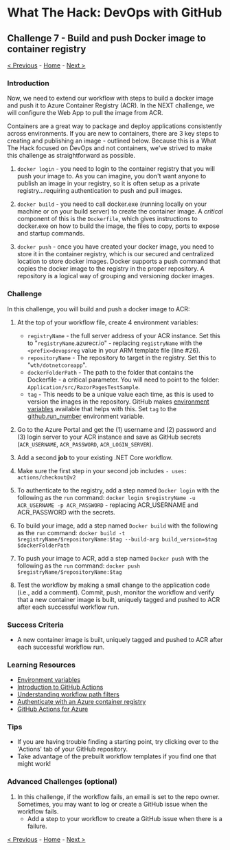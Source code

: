 # What The Hack: DevOps with GitHub

## Challenge 7 - Build and push Docker image to container registry

[< Previous](challenge06.md) - [Home](../readme.md) - [Next >](challenge08.md)

### Introduction

Now, we need to extend our workflow with steps to build a docker image and push it to Azure Container Registry (ACR). In the NEXT challenge, we will configure the Web App to pull the image from ACR.

Containers are a great way to package and deploy applications consistently across environments. If you are new to containers, there are 3 key steps to creating and publishing an image - outlined below. Because this is a What The Hack focused on DevOps and not containers, we've strived to make this challenge as straightforward as possible.

1. `docker login` - you need to login to the container registry that you will push your image to. As you can imagine, you don't want anyone to publish an image in your registry, so it is often setup as a private registry...requiring authentication to push and pull images.

2. `docker build` - you need to call docker.exe (running locally on your machine or on your build server) to create the container image. A *critical* component of this is the `Dockerfile`, which gives instructions to docker.exe on how to build the image, the files to copy, ports to expose and startup commands.

3. `docker push` - once you have created your docker image, you need to store it in the container registry, which is our secured and centralized location to store docker images. Docker supports a push command that copies the docker image to the registry in the proper repository. A repository is a logical way of grouping and versioning docker images.

### Challenge

In this challenge, you will build and push a docker image to ACR:

1. At the top of your workflow file, create 4 environment variables:

    - `registryName` - the full server address of your ACR instance. Set this to "`registryName`.azurecr.io" - replacing `registryName` with the `<prefix>devopsreg` value in your ARM template file (line #26). 
    - `repositoryName` - The repository to target in the registry. Set this to "`wth/dotnetcoreapp`".
    - `dockerFolderPath` - The path to the folder that contains the Dockerfile - a critical parameter. You will need to point to the folder: `Application/src/RazorPagesTestSample`.
    - `tag` - This needs to be a unique value each time, as this is used to version the images in the repository. GitHub makes [environment variables](https://docs.github.com/en/free-pro-team@latest/actions/reference/context-and-expression-syntax-for-github-actions#github-context) available that helps with this. Set `tag` to the [github.run_number](https://www.bing.com/search?q=%24%7B%7Bgithub.run_number%7D%7D&form=QBLH&sp=-1&pq=%24%7B%7Bgithub.run_number%7D%7D&sc=0-22&qs=n&sk=&cvid=D84DA66323DC4E14BD794F90FCFD90D3) environment variable.

2. Go to the Azure Portal and get the (1) username and (2) password and (3) login server to your ACR instance and save as GitHub secrets (`ACR_USERNAME`, `ACR_PASSWORD`, `ACR_LOGIN_SERVER`).

3. Add a second **job** to your existing .NET Core workflow. 

4. Make sure the first step in your second job includes `- uses: actions/checkout@v2`

5. To authenticate to the registry, add a step named `Docker login` with the following as the `run` command: `docker login $registryName -u ACR_USERNAME -p ACR_PASSWORD` - replacing ACR_USERNAME and ACR_PASSWORD with the secrets.

6. To build your image, add a step named `Docker build` with the following as the `run` command: `docker build -t $registryName/$repositoryName:$tag --build-arg build_version=$tag $dockerFolderPath`

7. To push your image to ACR, add a step named `Docker push` with the following as the `run` command: `docker push $registryName/$repositoryName:$tag`

8. Test the workflow by making a small change to the application code (i.e., add a comment). Commit, push, monitor the workflow and verify that a new container image is built, uniquely tagged and pushed to ACR after each successful workflow run.

### Success Criteria

- A new container image is built, uniquely tagged and pushed to ACR after each successful workflow run.

### Learning Resources

- [Environment variables](https://docs.github.com/en/free-pro-team@latest/actions/reference/workflow-syntax-for-github-actions#env)
- [Introduction to GitHub Actions](https://docs.github.com/en/free-pro-team@latest/actions/learn-github-actions/introduction-to-github-actions)
- [Understanding workflow path filters](https://docs.github.com/en/free-pro-team@latest/actions/reference/workflow-syntax-for-github-actions#onpushpull_requestpaths)
- [Authenticate with an Azure container registry](https://docs.microsoft.com/en-us/azure/container-registry/container-registry-authentication#admin-account)
- [GitHub Actions for Azure](https://github.com/Azure/actions)

### Tips

- If you are having trouble finding a starting point, try clicking over to the 'Actions' tab of your GitHub repository. 
- Take advantage of the prebuilt workflow templates if you find one that might work! 

### Advanced Challenges (optional)

1. In this challenge, if the workflow fails, an email is set to the repo owner. Sometimes, you may want to log or create a GitHub issue when the workflow fails.
    - Add a step to your workflow to create a GitHub issue when there is a failure.

[< Previous](challenge06.md) - [Home](../readme.md) - [Next >](challenge08.md)
